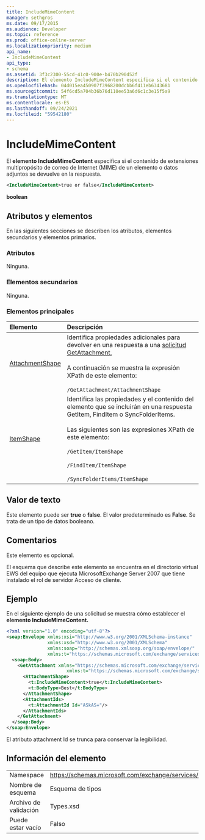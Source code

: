 ```yaml
---
title: IncludeMimeContent
manager: sethgros
ms.date: 09/17/2015
ms.audience: Developer
ms.topic: reference
ms.prod: office-online-server
ms.localizationpriority: medium
api_name:
- IncludeMimeContent
api_type:
- schema
ms.assetid: 3f3c2300-55cd-41c0-900e-b470b290d52f
description: El elemento IncludeMimeContent especifica si el contenido de extensiones multipropósito de correo de Internet (MIME) de un elemento o datos adjuntos se devuelve en la respuesta.
ms.openlocfilehash: 04d015ea450907f3968200dcbb6f411eb6343681
ms.sourcegitcommit: 54f6cd5a704b36b76d110ee53a6d6c1c3e15f5a9
ms.translationtype: MT
ms.contentlocale: es-ES
ms.lasthandoff: 09/24/2021
ms.locfileid: "59542180"
---
```

# <a name="includemimecontent"></a>IncludeMimeContent

El **elemento IncludeMimeContent** especifica si el contenido de extensiones multipropósito de correo de Internet (MIME) de un elemento o datos adjuntos se devuelve en la respuesta. 
  
```xml
<IncludeMimeContent>true or false</IncludeMimeContent>
```

 **boolean**
## <a name="attributes-and-elements"></a>Atributos y elementos

En las siguientes secciones se describen los atributos, elementos secundarios y elementos primarios.
  
### <a name="attributes"></a>Atributos

Ninguna.
  
### <a name="child-elements"></a>Elementos secundarios

Ninguna.
  
### <a name="parent-elements"></a>Elementos principales

|**Elemento**|**Descripción**|
|:-----|:-----|
|[AttachmentShape](attachmentshape.md) <br/> | Identifica propiedades adicionales para devolver en una respuesta a una [solicitud GetAttachment.](getattachment.md)  <br/> <br/> A continuación se muestra la expresión XPath de este elemento:  <br/><br/>  `/GetAttachment/AttachmentShape` <br/> |
|[ItemShape](itemshape.md) <br/> | Identifica las propiedades y el contenido del elemento que se incluirán en una respuesta GetItem, FindItem o SyncFolderItems.  <br/> <br/> Las siguientes son las expresiones XPath de este elemento:<br/>  <br/>  `/GetItem/ItemShape` <br/><br/>  `/FindItem/ItemShape` <br/><br/>  `/SyncFolderItems/ItemShape` <br/> |
   
## <a name="text-value"></a>Valor de texto

Este elemento puede ser **true** o **false**. El valor predeterminado es **False**. Se trata de un tipo de datos booleano.
  
## <a name="remarks"></a>Comentarios

Este elemento es opcional.
  
El esquema que describe este elemento se encuentra en el directorio virtual EWS del equipo que ejecuta MicrosoftExchange Server 2007 que tiene instalado el rol de servidor Acceso de cliente.
  
## <a name="example"></a>Ejemplo

En el siguiente ejemplo de una solicitud se muestra cómo establecer el **elemento IncludeMimeContent.** 
  
```xml
<?xml version="1.0" encoding="utf-8"?>
<soap:Envelope xmlns:xsi="http://www.w3.org/2001/XMLSchema-instance"
               xmlns:xsd="http://www.w3.org/2001/XMLSchema"
               xmlns:soap="http://schemas.xmlsoap.org/soap/envelope/"
               xmlns:t="https://schemas.microsoft.com/exchange/services/2006/types">
  <soap:Body>
    <GetAttachment xmlns="https://schemas.microsoft.com/exchange/services/2006/messages" 
                      xmlns:t="https://schemas.microsoft.com/exchange/services/2006/types">
      <AttachmentShape>
        <t:IncludeMimeContent>true</t:IncludeMimeContent>
        <t:BodyType>Best</t:BodyType>
      </AttachmentShape>
      <AttachmentIds>
        <t:AttachmentId Id="ASkAS="/>
      </AttachmentIds>
    </GetAttachment>
  </soap:Body>
</soap:Envelope>
```

El atributo attachment Id se trunca para conservar la legibilidad.
  
## <a name="element-information"></a>Información del elemento

|||
|:-----|:-----|
|Namespace  <br/> |https://schemas.microsoft.com/exchange/services/2006/types  <br/> |
|Nombre de esquema  <br/> |Esquema de tipos  <br/> |
|Archivo de validación  <br/> |Types.xsd  <br/> |
|Puede estar vacío  <br/> |Falso  <br/> |
   

